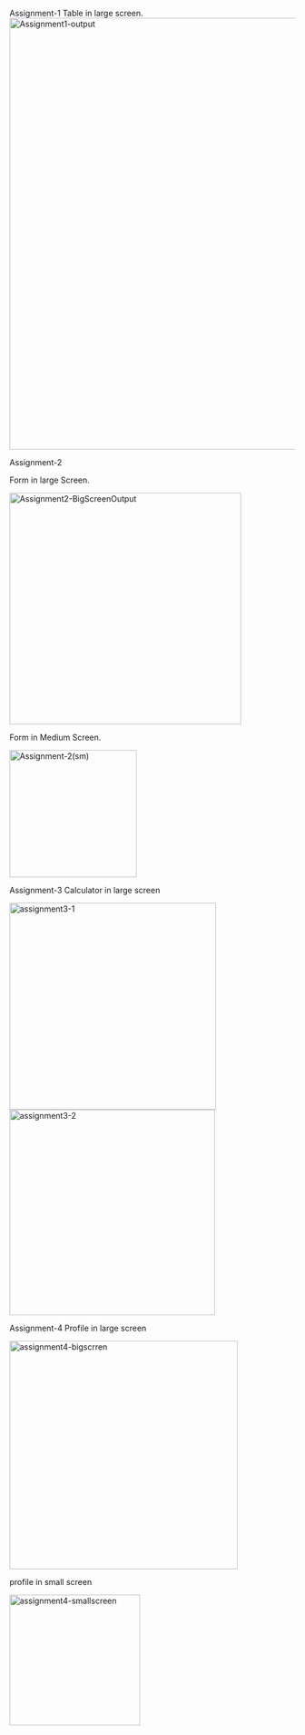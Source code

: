 Assignment-1
Table in large screen.
<img width="760" alt="Assignment1-output" src="https://github.com/user-attachments/assets/129fb929-68ba-4432-8ab5-5e23cda4ac50">


Assignment-2

Form in large Screen.

<img width="408" alt="Assignment2-BigScreenOutput" src="https://github.com/user-attachments/assets/29acf366-9a1e-4a96-85ab-17641bf91e2a">

Form in Medium Screen.

<img width="224" alt="Assignment-2(sm)" src="https://github.com/user-attachments/assets/e10ebec5-491e-406b-8923-5583b1a26e81">

Assignment-3
Calculator in large screen

<img width="364" alt="assignment3-1" src="https://github.com/user-attachments/assets/25dcced7-f977-4d69-b767-970fcc76dd16">
<img width="362" alt="assignment3-2" src="https://github.com/user-attachments/assets/e41bc15b-57f0-4004-b733-df4ab03d7bd7">


Assignment-4
Profile in large screen

<img width="402" alt="assignment4-bigscrren" src="https://github.com/user-attachments/assets/d3ea939a-4020-4182-8649-03afcf24e6c5">


profile in small screen


<img width="230" alt="assignment4-smallscreen" src="https://github.com/user-attachments/assets/a51484f1-5263-4a83-b73f-7417b71eba54">
